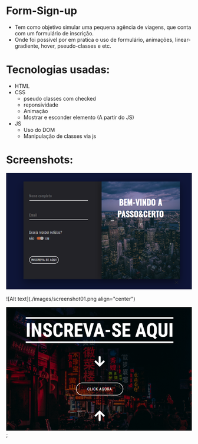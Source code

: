 # Form-Sign-up
  - Tem como objetivo simular uma pequena agência de viagens, que conta com um formulário de inscrição. 
  - Onde foi possível por em pratica o uso de formulário, animações, linear-gradiente, hover, pseudo-classes e etc.
 

# Tecnologias usadas:
  - HTML
  - CSS
    - pseudo classes com checked
    - reponsividade
    - Animação
    - Mostrar e esconder elemento (A partir do JS)
  - JS  
    - Uso do DOM 
    - Manipulação de classes via js 
   
 # Screenshots: 
 
 <p align="center"> <img src="./images/screenshot01.png"/></p>
 
 ![Alt text](./images/screenshot01.png align="center")
  
 
  ![Alt text](./images/screenshot02.png);
